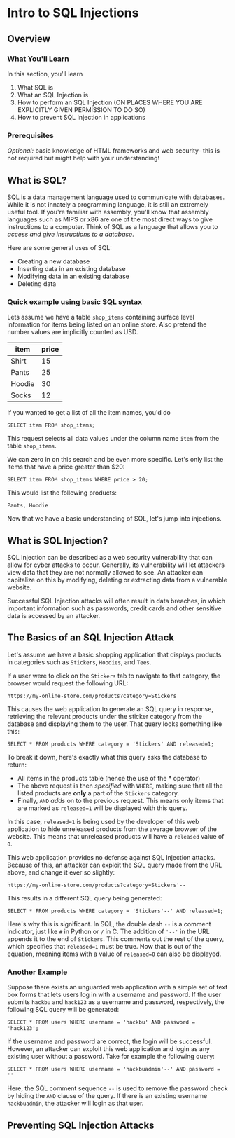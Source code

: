
# Intro to SQL Injections
## Overview

### What You'll Learn
In this section, you'll learn
1. What SQL is
2. What an SQL Injection is
3. How to perform an SQL Injection (ON PLACES WHERE YOU ARE EXPLICITLY GIVEN PERMISSION TO DO SO)
4. How to prevent SQL Injection in applications

### Prerequisites
*Optional:* basic knowledge of HTML frameworks and web security- this is not required but might help with your understanding!

## What is SQL?
SQL is a data management language used to communicate with databases. While it is not innately a programming language, it is still an extremely useful tool. If you're familiar with assembly, you'll know that assembly languages such as MIPS or x86 are one of the most direct ways to give instructions to a computer. Think of SQL as a language that allows you to *access and give instructions to a database*.

Here are some general uses of SQL:
* Creating a new database
* Inserting data in an existing database
* Modifying data in an existing database
* Deleting data

### Quick example using basic SQL syntax

Lets assume we have a table `shop_items` containing surface level information for items being listed on an online store. Also pretend the number values are implicitly counted as USD.

|item   |price   |
|---	|---	 |
|Shirt  |15   	 |
|Pants  |25  	 |
|Hoodie |30   	 |
|Socks  |12      |

If you wanted to get a list of all the item names, you'd do
```
SELECT item FROM shop_items;
```
This request selects all data values under the column name `item` from the table `shop_items`.

We can zero in on this search and be even more specific. Let's only list the items that have a price greater than $20:
```
SELECT item FROM shop_items WHERE price > 20;
```
This would list the following products:
```
Pants, Hoodie
```
Now that we have a basic understanding of SQL, let's jump into injections.

## What is SQL Injection?

SQL Injection can be described as a web security vulnerability that can allow for cyber attacks to occur. Generally, its vulnerability will let attackers view data that they are not normally allowed to see. An attacker can capitalize on this by modifying, deleting or extracting data from a vulnerable website.

Successful SQL Injection attacks will often result in data breaches, in which important information such as passwords, credit cards and other sensitive data is accessed by an attacker.

## The Basics of an SQL Injection Attack

Let's assume we have a basic shopping application that displays products in categories such as `Stickers`, `Hoodies`, and `Tees`.

If a user were to click on the `Stickers` tab to navigate to that category, the browser would request the following URL:
```
https://my-online-store.com/products?category=Stickers
```
This causes the web application to generate an SQL query in response, retrieving the relevant products under the sticker category from the database and displaying them to the user. That query looks something like this:
```
SELECT * FROM products WHERE category = 'Stickers' AND released=1;
```
To break it down, here's exactly what this query asks the database to return:
* All items in the products table (hence the use of the * operator)
* The above request is then *specified* with `WHERE`, making sure that all the listed products are **only** a part of the `Stickers` category.
* Finally, `AND` *adds* on to the previous request. This means only items that are marked as `released=1` will be displayed with this query.

In this case, `released=1` is being used by the developer of this web application to hide unreleased products from the average browser of the website. This means that unreleased products will have a `released` value of `0`.

This web application provides no defense against SQL Injection attacks. Because of this, an attacker can exploit the SQL query made from the URL above, and change it ever so slightly:
```
https://my-online-store.com/products?category=Stickers'--
```
This results in a different SQL query being generated:
```
SELECT * FROM products WHERE category = 'Stickers'--' AND released=1;
```
Here's why this is significant. In SQL, the double dash `--` is a comment indicator, just like `#` in Python or `/` in C. The addition of `'--'` in the URL appends it to the end of `Stickers`. This comments out the rest of the query, which specifies that `released=1` must be true. Now that is out of the equation, meaning items with a value of `released=0` can also be displayed.

### Another Example

Suppose there exists an unguarded web application with a simple set of text box forms that lets users log in with a username and password. If the user submits `hackbu` and `hack123` as a username and password, respectively, the following SQL query will be generated:
```
SELECT * FROM users WHERE username = 'hackbu' AND password = 'hack123';
```
If the username and password are correct, the login will be successful. However, an attacker can exploit this web application and login as any existing user without a password. Take for example the following query:
```
SELECT * FROM users WHERE username = 'hackbuadmin'--' AND password = ''
```
Here, the SQL comment sequence `--` is used to remove the password check by hiding the `AND` clause of the query. If there is an existing username `hackbuadmin`, the attacker will login as that user.

## Preventing SQL Injection Attacks
